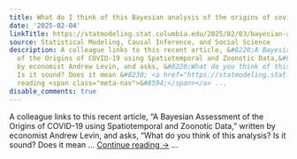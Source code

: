 ```yaml
---
title: What do I think of this Bayesian analysis of the origins of covid?
date: '2025-02-04'
linkTitle: https://statmodeling.stat.columbia.edu/2025/02/03/bayesian-analysis-of-origins-of-covid/
source: Statistical Modeling, Causal Inference, and Social Science
description: A colleague links to this recent article, &#8220;A Bayesian Assessment
  of the Origins of COVID-19 using Spatiotemporal and Zoonotic Data,&#8221; written
  by economist Andrew Levin, and asks, &#8220;What do you think of this analysis?
  Is it sound? Does it mean &#8230; <a href="https://statmodeling.stat.columbia.edu/2025/02/03/bayesian-analysis-of-origins-of-covid/">Continue
  reading <span class="meta-nav">&#8594;</span></a> ...
disable_comments: true
---
```

A colleague links to this recent article, &#8220;A Bayesian Assessment of the Origins of COVID-19 using Spatiotemporal and Zoonotic Data,&#8221; written by economist Andrew Levin, and asks, &#8220;What do you think of this analysis? Is it sound? Does it mean &#8230; <a href="https://statmodeling.stat.columbia.edu/2025/02/03/bayesian-analysis-of-origins-of-covid/">Continue reading <span class="meta-nav">&#8594;</span></a> ...